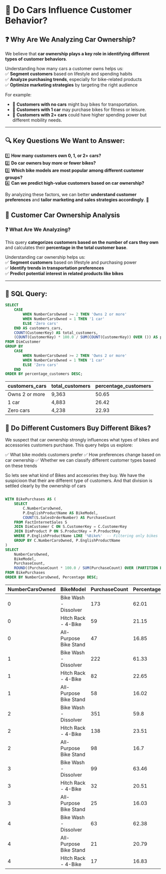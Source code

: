 # 🚗 Do Cars Influence Customer Behavior?  

## ❓ Why Are We Analyzing Car Ownership?  

We believe that **car ownership plays a key role in identifying different types of customer behaviors**.  

Understanding how many cars a customer owns helps us:  
✅ **Segment customers** based on lifestyle and spending habits  
✅ **Analyze purchasing trends**, especially for bike-related products  
✅ **Optimize marketing strategies** by targeting the right audience  

For example:  
- 🚴 **Customers with no cars** might buy bikes for transportation.  
- 🚗 **Customers with 1 car** may purchase bikes for fitness or leisure.  
- 🚙 **Customers with 2+ cars** could have higher spending power but different mobility needs.  

---

## 🔍 **Key Questions We Want to Answer:**  
1️⃣ **How many customers own 0, 1, or 2+ cars?**  
2️⃣ **Do car owners buy more or fewer bikes?**  
3️⃣ **Which bike models are most popular among different customer groups?**  
4️⃣ **Can we predict high-value customers based on car ownership?**  

By analyzing these factors, we can better **understand customer preferences** and **tailor marketing and sales strategies accordingly**. 🚀  


## 🚗 Customer Car Ownership Analysis  

### ❓ What Are We Analyzing?  
This query **categorizes customers based on the number of cars they own** and calculates their **percentage in the total customer base**.  

Understanding car ownership helps us:  
✅ **Segment customers** based on lifestyle and purchasing power  
✅ **Identify trends in transportation preferences**  
✅ **Predict potential interest in related products like bikes**  

---

## 📝 **SQL Query:**
```sql
SELECT 
    CASE 
        WHEN NumberCarsOwned >= 2 THEN 'Owns 2 or more'
        WHEN NumberCarsOwned = 1 THEN '1 car'
        ELSE 'Zero cars' 
    END AS customers_cars,
    COUNT(CustomerKey) AS total_customers,
    (COUNT(CustomerKey) * 100.0 / SUM(COUNT(CustomerKey)) OVER ()) AS percentage_customers
FROM DimCustomer
GROUP BY 
    CASE 
        WHEN NumberCarsOwned >= 2 THEN 'Owns 2 or more'
        WHEN NumberCarsOwned = 1 THEN '1 car'
        ELSE 'Zero cars' 
    END
ORDER BY percentage_customers DESC;
```
| customers_cars | total_customers         | percentage_customers |
|----------------|-------------------------|----------------------|
| Owns 2 or more |                  9,363  | 50.65                |
| 1 car          |                  4,883  | 26.42                |
| Zero cars      |                  4,238  | 22.93                |

## 🚗 Do Different Customers Buy Different Bikes?
We suspect that car ownership strongly influences what types of bikes and accessories customers purchase. This query helps us explore:

✅ What bike models customers prefer
✅ How preferences change based on car ownership
✅ Whether we can classify different customer types based on these trends


So lets see what kind of Bikes and accesories they buy. We have the suspicioon that their are different type of customers. And that division is settled clearly by the ownership of cars

```sql

WITH BikePurchases AS (
    SELECT 
        C.NumberCarsOwned,
        P.EnglishProductName AS BikeModel,
        COUNT(S.SalesOrderNumber) AS PurchaseCount
    FROM FactInternetSales S
    JOIN DimCustomer C ON S.CustomerKey = C.CustomerKey
    JOIN DimProduct P ON S.ProductKey = P.ProductKey
    WHERE P.EnglishProductName LIKE '%Bike%'  -- Filtering only bikes
    GROUP BY C.NumberCarsOwned, P.EnglishProductName
)
SELECT 
    NumberCarsOwned, 
    BikeModel, 
    PurchaseCount,
    ROUND((PurchaseCount * 100.0 / SUM(PurchaseCount) OVER (PARTITION BY NumberCarsOwned)), 2) AS Percentage
FROM BikePurchases
ORDER BY NumberCarsOwned, Percentage DESC;
```

| NumberCarsOwned | BikeModel              | PurchaseCount | Percentage |
|-----------------|------------------------|---------------|------------|
| 0               | Bike Wash - Dissolver  | 173           | 62.01      |
| 0               | Hitch Rack - 4-Bike    | 59            | 21.15      |
| 0               | All-Purpose Bike Stand | 47            | 16.85      |
| 1               | Bike Wash - Dissolver  | 222           | 61.33      |
| 1               | Hitch Rack - 4-Bike    | 82            | 22.65      |
| 1               | All-Purpose Bike Stand | 58            | 16.02      |
| 2               | Bike Wash - Dissolver  | 351           | 59.8       |
| 2               | Hitch Rack - 4-Bike    | 138           | 23.51      |
| 2               | All-Purpose Bike Stand | 98            | 16.7       |
| 3               | Bike Wash - Dissolver  | 99            | 63.46      |
| 3               | Hitch Rack - 4-Bike    | 32            | 20.51      |
| 3               | All-Purpose Bike Stand | 25            | 16.03      |
| 4               | Bike Wash - Dissolver  | 63            | 62.38      |
| 4               | All-Purpose Bike Stand | 21            | 20.79      |
| 4               | Hitch Rack - 4-Bike    | 17            | 16.83      |
